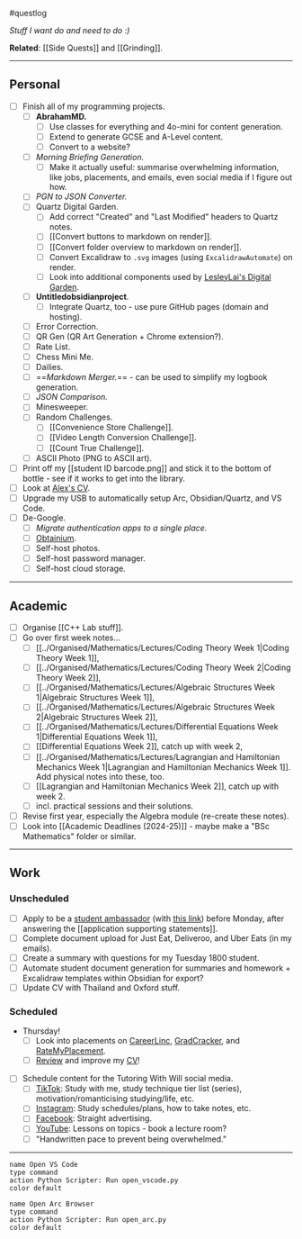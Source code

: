 #questlog 

*Stuff I want do and need to do :)*

**Related**: [[Side Quests]] and [[Grinding]].

---
## Personal

- [ ] Finish all of my programming projects.
	- [ ] **AbrahamMD.**
		- [ ] Use classes for everything and 4o-mini for content generation.
		- [ ] Extend to generate GCSE and A-Level content.
		- [ ] Convert to a website?
	- [ ] *Morning Briefing Generation.*
		- [ ] Make it actually useful: summarise overwhelming information, like jobs, placements, and emails, even social media if I figure out how.
	- [ ] *PGN to JSON Converter.*
	- [ ] Quartz Digital Garden.
		- [ ] Add correct "Created" and "Last Modified" headers to Quartz notes.
		- [ ] [[Convert buttons to markdown on render]].
		- [ ] [[Convert folder overview to markdown on render]].
		- [ ] Convert Excalidraw to `.svg` images (using `ExcalidrawAutomate`) on render.
		- [ ] Look into additional components used by [LesleyLai's Digital Garden](https://github.com/LesleyLai/digital-garden).
	- [ ] **Untitledobsidianproject**.
		- [ ] Integrate Quartz, too - use pure GitHub pages (domain and hosting).
	- [ ] Error Correction.
	- [ ] QR Gen (QR Art Generation + Chrome extension?).
	- [ ] Rate List.
	- [ ] Chess Mini Me.
	- [ ] Dailies.
	- [ ] ==*Markdown Merger.*== - can be used to simplify my logbook generation.
	- [ ] *JSON Comparison.*
	- [ ] Minesweeper.
	- [ ] Random Challenges.
		- [ ] [[Convenience Store Challenge]].
		- [ ] [[Video Length Conversion Challenge]].
		- [ ] [[Count True Challenge]].
	- [ ] ASCII Photo (PNG to ASCII art).
- [ ] Print off my [[student ID barcode.png]] and stick it to the bottom of bottle - see if it works to get into the library.
- [ ] Look at [Alex's CV](https://docs.google.com/document/d/1e-mcCKi0KnYLssIf7lfRtlmL3Z_LYAgY/edit).
- [ ] Upgrade my USB to automatically setup Arc, Obsidian/Quartz, and VS Code.
- [ ] De-Google.
	- [ ] *Migrate authentication apps to a single place.*
	- [ ] [Obtainium](https://github.com/ImranR98/Obtainium).
	- [ ] Self-host photos.
	- [ ] Self-host password manager.
	- [ ] Self-host cloud storage.

---
## Academic

- [ ] Organise [[C++ Lab stuff]].
- [ ] Go over first week notes...
	- [ ] [[../Organised/Mathematics/Lectures/Coding Theory Week 1|Coding Theory Week 1]],
	- [ ] [[../Organised/Mathematics/Lectures/Coding Theory Week 2|Coding Theory Week 2]],
	- [ ] [[../Organised/Mathematics/Lectures/Algebraic Structures Week 1|Algebraic Structures Week 1]],
	- [ ] [[../Organised/Mathematics/Lectures/Algebraic Structures Week 2|Algebraic Structures Week 2]],
	- [ ] [[../Organised/Mathematics/Lectures/Differential Equations Week 1|Differential Equations Week 1]],
	- [ ] [[Differential Equations Week 2]], catch up with week 2,
	- [ ] [[../Organised/Mathematics/Lectures/Lagrangian and Hamiltonian Mechanics Week 1|Lagrangian and Hamiltonian Mechanics Week 1]]. Add physical notes into these, too.
	- [ ] [[Lagrangian and Hamiltonian Mechanics Week 2]], catch up with week 2.
	- [ ] incl. practical sessions and their solutions.
- [ ] Revise first year, especially the Algebra module (re-create these notes).
- [ ] Look into [[Academic Deadlines (2024-25)]] - maybe make a "BSc Mathematics" folder or similar.

---
## Work

### Unscheduled

- [ ] Apply to be a [student ambassador](https://www.lincoln.ac.uk/media/responsive2017/Student,Ambassador,JD,,Responsibilities,2024,.pdf) (with [this link](https://forms.office.com/e/3DgQj1aNND)) before Monday, after answering the [[application supporting statements]].
- [ ] Complete document upload for Just Eat, Deliveroo, and Uber Eats (in my emails).
- [ ] Create a summary with questions for my Tuesday 1800 student.
- [ ] Automate student document generation for summaries and homework + Excalidraw templates within Obsidian for export?
- [ ] Update CV with Thailand and Oxford stuff.

### Scheduled

- Thursday!
	- [ ] Look into placements on [CareerLinc](https://careers.lincoln.ac.uk/student/jobs.html), [GradCracker](https://www.gradcracker.com/search/), and [RateMyPlacement](https://www.ratemyplacement.co.uk/search-jobs/placement).
	- [ ] [Review](http://careerset.com/lincoln) and improve my [CV](William%20Fayers.md)!
- [ ] Schedule content for the Tutoring With Will social media.
	- [ ] [TikTok](https://www.tiktok.com/@tutoringwithwill): Study with me, study technique tier list (series), motivation/romanticising studying/life, etc.
	- [ ] [Instagram](https://www.instagram.com/tutoringwithwill): Study schedules/plans, how to take notes, etc.
	- [ ] [Facebook](https://www.facebook.com/tutoringwithwill): Straight advertising.
	- [ ] [YouTube](https://www.youtube.com/@tutoringwithwill): Lessons on topics - book a lecture room?
	- [ ] "Handwritten pace to prevent being overwhelmed."

---

```button
name Open VS Code
type command
action Python Scripter: Run open_vscode.py
color default
```

```button
name Open Arc Browser
type command
action Python Scripter: Run open_arc.py
color default
```
